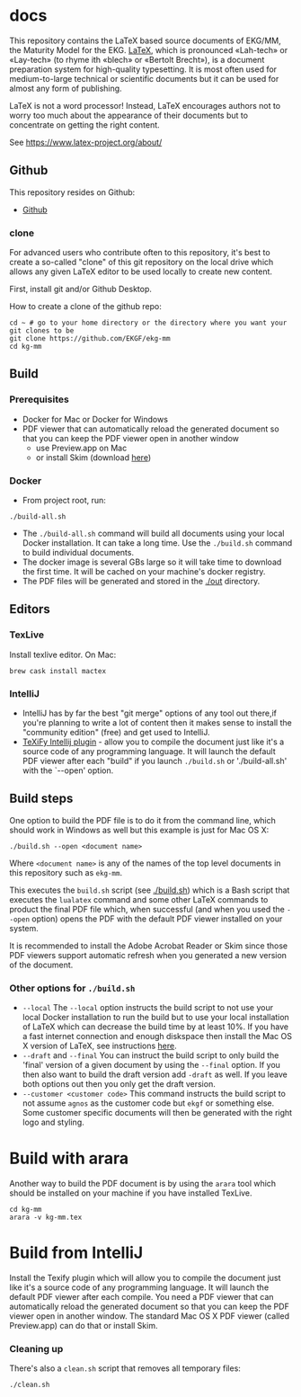 # docs

This repository contains the LaTeX based source documents of EKG/MM, the Maturity Model for the EKG.
[LaTeX](https://www.latex-project.org/about/), which is pronounced «Lah-tech» or «Lay-tech» (to rhyme 
ith «blech» or «Bertolt Brecht»), is a document preparation system for high-quality typesetting. 
It is most often used for medium-to-large technical or scientific documents but it can be used for 
almost any form of publishing.

LaTeX is not a word processor! Instead, LaTeX encourages authors not to worry too much about the appearance of 
their documents but to concentrate on getting the right content. 

See https://www.latex-project.org/about/

## Github

This repository resides on Github:

- [Github](https://github.com/EKGF/ekg-mm)

### clone

For advanced users who contribute often to this repository, it's best to create a so-called "clone" of this git
repository on the local drive which allows any given LaTeX editor to be used locally to create new content.

First, install git and/or Github Desktop.

How to create a clone of the github repo:

```
cd ~ # go to your home directory or the directory where you want your git clones to be
git clone https://github.com/EKGF/ekg-mm
cd kg-mm
```

## Build

### Prerequisites

* Docker for Mac or Docker for Windows
* PDF viewer that can automatically reload the generated document so that you can keep the PDF viewer open in another window
    * use Preview.app on Mac
    * or install Skim (download [here](https://skim-app.sourceforge.io/))

### Docker

* From project root, run:
```
./build-all.sh
```
* The `./build-all.sh` command will build all documents using your local Docker installation.
  It can take a long time. Use the `./build.sh` command to build individual documents.
* The docker image is several GBs large so it will take time to download the first time.
  It will be cached on your machine's docker registry.
* The PDF files will be generated and stored in the [./out](./out) directory.

## Editors

### TexLive

Install texlive editor. On Mac:

```
brew cask install mactex
```

### IntelliJ

* IntelliJ has by far the best "git merge" options of any tool out there,if you're planning to write a lot of content
  then it makes sense to install the "community edition" (free) and get used to IntelliJ.
* [TeXiFy Intellij plugin](https://github.com/Hannah-Sten/TeXiFy-IDEA) - allow you to compile the document just like
  it's a source code of any programming language. It will launch the default PDF viewer after each "build" if you
  launch `./build.sh` or './build-all.sh' with the `--open' option.

## Build steps

One option to build the PDF file is to do it from the command line,
which should work in Windows as well but this example is just for
Mac OS X:

```
./build.sh --open <document name>
```

Where `<document name>` is any of the names of the top level documents
in this repository such as `ekg-mm`.

This executes the `build.sh` script (see [./build.sh](./build.sh)) which is a Bash script that executes the `lualatex`
command and some other LaTeX commands to product the final PDF file which, when successful (and when you used
the `--open` option) opens the PDF with the default PDF viewer installed on your system.

It is recommended to install the Adobe Acrobat Reader or Skim since those PDF viewers support automatic refresh when you
generated a new version of the document.

### Other options for `./build.sh`

* `--local`
  The `--local` option instructs the build script to not use your
  local Docker installation to run the build but to use your local
  installation of LaTeX which can decrease the build time by at
  least 10%. If you have a fast internet connection and enough
  diskspace then install the Mac OS X version of LaTeX,
  see instructions [here](http://www.tug.org/mactex/).
* `--draft` and `--final`
  You can instruct the build script to only build the 'final' version
  of a given document by using the `--final` option. If you then also
  want to build the draft version add `-draft` as well. If you leave
  both options out then you only get the draft version.
* `--customer <customer code>`
  This command instructs the build script to not assume `agnos` as
  the customer code but `ekgf` or something else. Some customer specific
  documents will then be generated with the right logo and styling.

# Build with arara

Another way to build the PDF document is by using the `arara` tool which
should be installed on your machine if you have installed TexLive.

```
cd kg-mm
arara -v kg-mm.tex
```

# Build from IntelliJ

Install the Texify plugin which will allow you to compile the document
just like it's a source code of any programming language. It will launch
the default PDF viewer after each compile. You need a PDF viewer that
can automatically reload the generated document so that you can keep
the PDF viewer open in another window. The standard Mac OS X PDF viewer
(called Preview.app) can do that or install Skim.

### Cleaning up

There's also a `clean.sh` script that removes all temporary files:

```
./clean.sh
```

